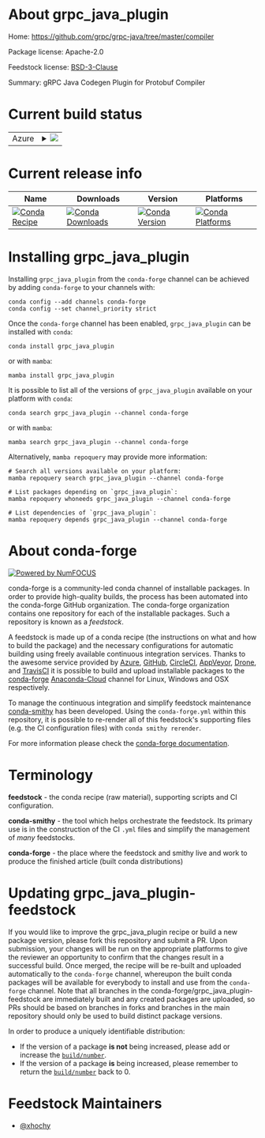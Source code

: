 About grpc_java_plugin
======================

Home: https://github.com/grpc/grpc-java/tree/master/compiler

Package license: Apache-2.0

Feedstock license: [BSD-3-Clause](https://github.com/conda-forge/grpc_java_plugin-feedstock/blob/master/LICENSE.txt)

Summary: gRPC Java Codegen Plugin for Protobuf Compiler

Current build status
====================


<table>
    
  <tr>
    <td>Azure</td>
    <td>
      <details>
        <summary>
          <a href="https://dev.azure.com/conda-forge/feedstock-builds/_build/latest?definitionId=12263&branchName=master">
            <img src="https://dev.azure.com/conda-forge/feedstock-builds/_apis/build/status/grpc_java_plugin-feedstock?branchName=master">
          </a>
        </summary>
        <table>
          <thead><tr><th>Variant</th><th>Status</th></tr></thead>
          <tbody><tr>
              <td>linux_64_libprotobuf3.15</td>
              <td>
                <a href="https://dev.azure.com/conda-forge/feedstock-builds/_build/latest?definitionId=12263&branchName=master">
                  <img src="https://dev.azure.com/conda-forge/feedstock-builds/_apis/build/status/grpc_java_plugin-feedstock?branchName=master&jobName=linux&configuration=linux_64_libprotobuf3.15" alt="variant">
                </a>
              </td>
            </tr><tr>
              <td>linux_64_libprotobuf3.21</td>
              <td>
                <a href="https://dev.azure.com/conda-forge/feedstock-builds/_build/latest?definitionId=12263&branchName=master">
                  <img src="https://dev.azure.com/conda-forge/feedstock-builds/_apis/build/status/grpc_java_plugin-feedstock?branchName=master&jobName=linux&configuration=linux_64_libprotobuf3.21" alt="variant">
                </a>
              </td>
            </tr><tr>
              <td>linux_aarch64_libprotobuf3.15</td>
              <td>
                <a href="https://dev.azure.com/conda-forge/feedstock-builds/_build/latest?definitionId=12263&branchName=master">
                  <img src="https://dev.azure.com/conda-forge/feedstock-builds/_apis/build/status/grpc_java_plugin-feedstock?branchName=master&jobName=linux&configuration=linux_aarch64_libprotobuf3.15" alt="variant">
                </a>
              </td>
            </tr><tr>
              <td>linux_aarch64_libprotobuf3.21</td>
              <td>
                <a href="https://dev.azure.com/conda-forge/feedstock-builds/_build/latest?definitionId=12263&branchName=master">
                  <img src="https://dev.azure.com/conda-forge/feedstock-builds/_apis/build/status/grpc_java_plugin-feedstock?branchName=master&jobName=linux&configuration=linux_aarch64_libprotobuf3.21" alt="variant">
                </a>
              </td>
            </tr><tr>
              <td>linux_ppc64le_libprotobuf3.15</td>
              <td>
                <a href="https://dev.azure.com/conda-forge/feedstock-builds/_build/latest?definitionId=12263&branchName=master">
                  <img src="https://dev.azure.com/conda-forge/feedstock-builds/_apis/build/status/grpc_java_plugin-feedstock?branchName=master&jobName=linux&configuration=linux_ppc64le_libprotobuf3.15" alt="variant">
                </a>
              </td>
            </tr><tr>
              <td>linux_ppc64le_libprotobuf3.21</td>
              <td>
                <a href="https://dev.azure.com/conda-forge/feedstock-builds/_build/latest?definitionId=12263&branchName=master">
                  <img src="https://dev.azure.com/conda-forge/feedstock-builds/_apis/build/status/grpc_java_plugin-feedstock?branchName=master&jobName=linux&configuration=linux_ppc64le_libprotobuf3.21" alt="variant">
                </a>
              </td>
            </tr><tr>
              <td>osx_64_libprotobuf3.15</td>
              <td>
                <a href="https://dev.azure.com/conda-forge/feedstock-builds/_build/latest?definitionId=12263&branchName=master">
                  <img src="https://dev.azure.com/conda-forge/feedstock-builds/_apis/build/status/grpc_java_plugin-feedstock?branchName=master&jobName=osx&configuration=osx_64_libprotobuf3.15" alt="variant">
                </a>
              </td>
            </tr><tr>
              <td>osx_64_libprotobuf3.21</td>
              <td>
                <a href="https://dev.azure.com/conda-forge/feedstock-builds/_build/latest?definitionId=12263&branchName=master">
                  <img src="https://dev.azure.com/conda-forge/feedstock-builds/_apis/build/status/grpc_java_plugin-feedstock?branchName=master&jobName=osx&configuration=osx_64_libprotobuf3.21" alt="variant">
                </a>
              </td>
            </tr><tr>
              <td>osx_arm64_libprotobuf3.15</td>
              <td>
                <a href="https://dev.azure.com/conda-forge/feedstock-builds/_build/latest?definitionId=12263&branchName=master">
                  <img src="https://dev.azure.com/conda-forge/feedstock-builds/_apis/build/status/grpc_java_plugin-feedstock?branchName=master&jobName=osx&configuration=osx_arm64_libprotobuf3.15" alt="variant">
                </a>
              </td>
            </tr><tr>
              <td>osx_arm64_libprotobuf3.21</td>
              <td>
                <a href="https://dev.azure.com/conda-forge/feedstock-builds/_build/latest?definitionId=12263&branchName=master">
                  <img src="https://dev.azure.com/conda-forge/feedstock-builds/_apis/build/status/grpc_java_plugin-feedstock?branchName=master&jobName=osx&configuration=osx_arm64_libprotobuf3.21" alt="variant">
                </a>
              </td>
            </tr>
          </tbody>
        </table>
      </details>
    </td>
  </tr>
</table>

Current release info
====================

| Name | Downloads | Version | Platforms |
| --- | --- | --- | --- |
| [![Conda Recipe](https://img.shields.io/badge/recipe-grpc_java_plugin-green.svg)](https://anaconda.org/conda-forge/grpc_java_plugin) | [![Conda Downloads](https://img.shields.io/conda/dn/conda-forge/grpc_java_plugin.svg)](https://anaconda.org/conda-forge/grpc_java_plugin) | [![Conda Version](https://img.shields.io/conda/vn/conda-forge/grpc_java_plugin.svg)](https://anaconda.org/conda-forge/grpc_java_plugin) | [![Conda Platforms](https://img.shields.io/conda/pn/conda-forge/grpc_java_plugin.svg)](https://anaconda.org/conda-forge/grpc_java_plugin) |

Installing grpc_java_plugin
===========================

Installing `grpc_java_plugin` from the `conda-forge` channel can be achieved by adding `conda-forge` to your channels with:

```
conda config --add channels conda-forge
conda config --set channel_priority strict
```

Once the `conda-forge` channel has been enabled, `grpc_java_plugin` can be installed with `conda`:

```
conda install grpc_java_plugin
```

or with `mamba`:

```
mamba install grpc_java_plugin
```

It is possible to list all of the versions of `grpc_java_plugin` available on your platform with `conda`:

```
conda search grpc_java_plugin --channel conda-forge
```

or with `mamba`:

```
mamba search grpc_java_plugin --channel conda-forge
```

Alternatively, `mamba repoquery` may provide more information:

```
# Search all versions available on your platform:
mamba repoquery search grpc_java_plugin --channel conda-forge

# List packages depending on `grpc_java_plugin`:
mamba repoquery whoneeds grpc_java_plugin --channel conda-forge

# List dependencies of `grpc_java_plugin`:
mamba repoquery depends grpc_java_plugin --channel conda-forge
```


About conda-forge
=================

[![Powered by
NumFOCUS](https://img.shields.io/badge/powered%20by-NumFOCUS-orange.svg?style=flat&colorA=E1523D&colorB=007D8A)](https://numfocus.org)

conda-forge is a community-led conda channel of installable packages.
In order to provide high-quality builds, the process has been automated into the
conda-forge GitHub organization. The conda-forge organization contains one repository
for each of the installable packages. Such a repository is known as a *feedstock*.

A feedstock is made up of a conda recipe (the instructions on what and how to build
the package) and the necessary configurations for automatic building using freely
available continuous integration services. Thanks to the awesome service provided by
[Azure](https://azure.microsoft.com/en-us/services/devops/), [GitHub](https://github.com/),
[CircleCI](https://circleci.com/), [AppVeyor](https://www.appveyor.com/),
[Drone](https://cloud.drone.io/welcome), and [TravisCI](https://travis-ci.com/)
it is possible to build and upload installable packages to the
[conda-forge](https://anaconda.org/conda-forge) [Anaconda-Cloud](https://anaconda.org/)
channel for Linux, Windows and OSX respectively.

To manage the continuous integration and simplify feedstock maintenance
[conda-smithy](https://github.com/conda-forge/conda-smithy) has been developed.
Using the ``conda-forge.yml`` within this repository, it is possible to re-render all of
this feedstock's supporting files (e.g. the CI configuration files) with ``conda smithy rerender``.

For more information please check the [conda-forge documentation](https://conda-forge.org/docs/).

Terminology
===========

**feedstock** - the conda recipe (raw material), supporting scripts and CI configuration.

**conda-smithy** - the tool which helps orchestrate the feedstock.
                   Its primary use is in the construction of the CI ``.yml`` files
                   and simplify the management of *many* feedstocks.

**conda-forge** - the place where the feedstock and smithy live and work to
                  produce the finished article (built conda distributions)


Updating grpc_java_plugin-feedstock
===================================

If you would like to improve the grpc_java_plugin recipe or build a new
package version, please fork this repository and submit a PR. Upon submission,
your changes will be run on the appropriate platforms to give the reviewer an
opportunity to confirm that the changes result in a successful build. Once
merged, the recipe will be re-built and uploaded automatically to the
`conda-forge` channel, whereupon the built conda packages will be available for
everybody to install and use from the `conda-forge` channel.
Note that all branches in the conda-forge/grpc_java_plugin-feedstock are
immediately built and any created packages are uploaded, so PRs should be based
on branches in forks and branches in the main repository should only be used to
build distinct package versions.

In order to produce a uniquely identifiable distribution:
 * If the version of a package **is not** being increased, please add or increase
   the [``build/number``](https://docs.conda.io/projects/conda-build/en/latest/resources/define-metadata.html#build-number-and-string).
 * If the version of a package **is** being increased, please remember to return
   the [``build/number``](https://docs.conda.io/projects/conda-build/en/latest/resources/define-metadata.html#build-number-and-string)
   back to 0.

Feedstock Maintainers
=====================

* [@xhochy](https://github.com/xhochy/)

